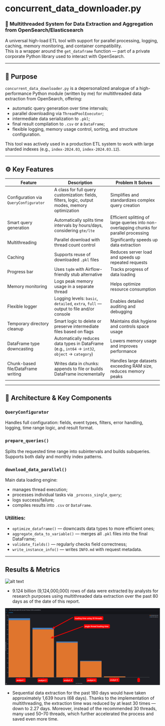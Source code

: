 # concurrent_data_downloader.py

### 🔄 Multithreaded System for Data Extraction and Aggregation from OpenSearch/Elasticsearch  
A universal high-load ETL tool with support for parallel processing, logging, caching, memory monitoring, and container compatibility.  
This is a wrapper around the `get_dataframe` function — part of a private corporate Python library used to interact with OpenSearch.

---

## 📌 Purpose

`concurrent_data_downloader.py` is a depersonalized analogue of a high-performance Python module (written by me) for multithreaded data extraction from OpenSearch, offering:

- automatic query generation over time intervals;
- parallel downloading via `ThreadPoolExecutor`;
- intermediate data serialization to `.pkl`;
- final result compilation to `.csv` or a `DataFrame`;
- flexible logging, memory usage control, sorting, and structure configuration.

This tool was actively used in a production ETL system to work with large sharded indexes (e.g., `index-2024.03`, `index-2024.03.12`).

---

## ⚙️ Key Features

| Feature                        | Description                                                                                           | Problem It Solves                                       |
|-------------------------------|-------------------------------------------------------------------------------------------------------|----------------------------------------------------------|
| Configuration via `QueryConfigurator` | A class for full query customization: fields, filters, logic, output modes, memory optimization     | Simplifies and standardizes complex query creation       |
| Smart query generation        | Automatically splits time intervals by hours/days, considering `gte/lte`                             | Efficient splitting of large queries into non-overlapping chunks for parallel processing |
| Multithreading                | Parallel download with thread count control                                                           | Significantly speeds up data extraction                  |
| Caching                       | Supports reuse of downloaded `.pkl` files                                                             | Reduces server load and speeds up repeated requests      |
| Progress bar                  | Uses `tqdm` with Airflow-friendly stub alternative                                                    | Tracks progress of data loading                          |
| Memory monitoring             | Logs peak memory usage in a separate thread                                                           | Helps optimize resource consumption                      |
| Flexible logger               | Logging levels: `basic`, `detailed`, `extra`, `full` — output to file and/or console                 | Enables detailed auditing and debugging                  |
| Temporary directory cleanup   | Smart logic to delete or preserve intermediate files based on flags                                  | Maintains disk hygiene and controls space usage          |
| DataFrame type downcasting    | Automatically reduces data types in DataFrame (e.g., `int64` → `int32`, `object` → `category`)        | Lowers memory usage and improves performance             |
| Chunk-based file/DataFrame writing | Writes data in chunks: appends to file or builds DataFrame incrementally                           | Handles large datasets exceeding RAM size, reduces memory peaks |

---

## 🧠 Architecture & Key Components

### `QueryConfigurator`  
Handles full configuration: fields, event types, filters, error handling, logging, time range logic, and result format.

### `prepare_queries()`  
Splits the requested time range into subintervals and builds subqueries. Supports both daily and monthly index patterns.

### `download_data_parallel()`  
Main data loading engine:
- manages thread execution;
- processes individual tasks via `_process_single_query`;
- logs success/failure;
- compiles results into `.csv` or `DataFrame`.

### Utilities:
- `optimize_dataframe()` — downcasts data types to more efficient ones;  
- `aggregate_data_to_variable()` — merges all `.pkl` files into the final DataFrame;  
- `validate_fields()` — regularly checks field correctness;  
- `write_instance_info()` — writes `INFO.md` with request metadata.

---

## Results & Metrics

![alt text](image.png)
- 9.124 billion (9,124,000,000) rows of data were extracted by analysts for research purposes using multithreaded data extraction over the past 80 days as of the date of this report.

![alt text](/src/sleekshot.png)
- Sequential data extraction for the past 180 days would have taken approximately 1,639 hours (68 days). Thanks to the implementation of multithreading, the extraction time was reduced by at least 30 times — down to 2.27 days. Moreover, instead of the recommended 30 threads, many used 50–70 threads, which further accelerated the process and saved even more time.